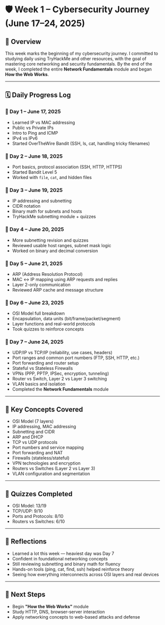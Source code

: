 
# 🛡️ Week 1 – Cybersecurity Journey (June 17–24, 2025)

## 📅 Overview
This week marks the beginning of my cybersecurity journey. I committed to studying daily using TryHackMe and other resources, with the goal of mastering core networking and security fundamentals. By the end of the week, I completed the entire **Network Fundamentals** module and began **How the Web Works**.

---

## 🗓️ Daily Progress Log

### 📘 Day 1 – June 17, 2025
- Learned IP vs MAC addressing
- Public vs Private IPs
- Intro to Ping and ICMP
- IPv4 vs IPv6
- Started OverTheWire Bandit (SSH, ls, cat, handling tricky filenames)

### 📘 Day 2 – June 18, 2025
- Port basics, protocol association (SSH, HTTP, HTTPS)
- Started Bandit Level 5
- Worked with `file`, `cat`, and hidden files

### 📘 Day 3 – June 19, 2025
- IP addressing and subnetting
- CIDR notation
- Binary math for subnets and hosts
- TryHackMe subnetting module + quizzes

### 📘 Day 4 – June 20, 2025
- More subnetting revision and quizzes
- Reviewed usable host ranges, subnet mask logic
- Worked on binary and decimal conversion

### 📘 Day 5 – June 21, 2025
- ARP (Address Resolution Protocol)
- MAC ↔ IP mapping using ARP requests and replies
- Layer 2-only communication
- Reviewed ARP cache and message structure

### 📘 Day 6 – June 23, 2025
- OSI Model full breakdown
- Encapsulation, data units (bit/frame/packet/segment)
- Layer functions and real-world protocols
- Took quizzes to reinforce concepts

### 📘 Day 7 – June 24, 2025
- UDP/IP vs TCP/IP (reliability, use cases, headers)
- Port ranges and common port numbers (FTP, SSH, HTTP, etc.)
- Port forwarding and router setup
- Stateful vs Stateless Firewalls
- VPNs (PPP, PPTP, IPSec, encryption, tunneling)
- Router vs Switch, Layer 2 vs Layer 3 switching
- VLAN basics and isolation
- Completed the **Network Fundamentals** module

---

## 🧠 Key Concepts Covered
- OSI Model (7 layers)
- IP addressing, MAC addressing
- Subnetting and CIDR
- ARP and DHCP
- TCP vs UDP protocols
- Port numbers and service mapping
- Port forwarding and NAT
- Firewalls (stateless/stateful)
- VPN technologies and encryption
- Routers vs Switches (Layer 2 vs Layer 3)
- VLAN configuration and segmentation

---

## 🧪 Quizzes Completed
- OSI Model: 13/19
- TCP/UDP: 9/10
- Ports and Protocols: 8/10
- Routers vs Switches: 6/10

---

## 💬 Reflections
- Learned a lot this week — heaviest day was Day 7
- Confident in foundational networking concepts
- Still reviewing subnetting and binary math for fluency
- Hands-on tools (ping, cat, find, ssh) helped reinforce theory
- Seeing how everything interconnects across OSI layers and real devices

---

## 🚀 Next Steps
- Begin **"How the Web Works"** module
- Study HTTP, DNS, browser-server interaction
- Apply networking concepts to web-based attacks and defense
